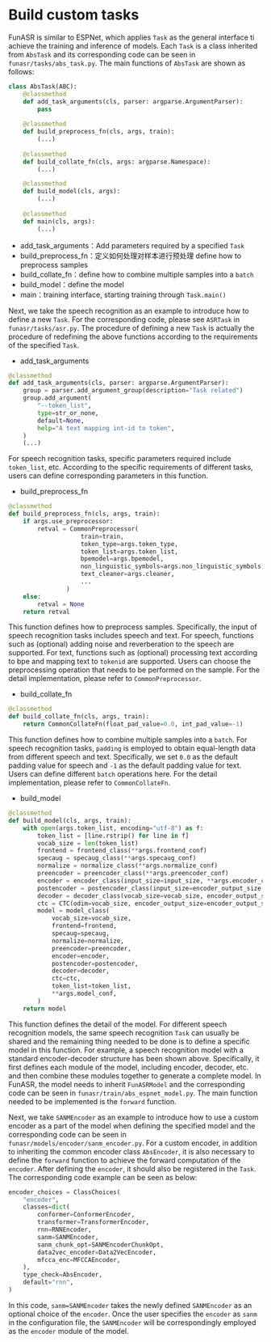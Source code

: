 # Build custom tasks
FunASR is similar to ESPNet, which applies `Task`  as the general interface ti achieve the training and inference of models. Each `Task` is a class inherited from `AbsTask` and its corresponding code can be seen in `funasr/tasks/abs_task.py`. The main functions of `AbsTask` are shown as follows:
```python
class AbsTask(ABC):
    @classmethod
    def add_task_arguments(cls, parser: argparse.ArgumentParser):
        pass
    
    @classmethod
    def build_preprocess_fn(cls, args, train):
        (...)
    
    @classmethod
    def build_collate_fn(cls, args: argparse.Namespace):
        (...)

    @classmethod
    def build_model(cls, args):
        (...)
    
    @classmethod
    def main(cls, args):
        (...)
```
- add_task_arguments：Add parameters required by a specified `Task`
- build_preprocess_fn：定义如何处理对样本进行预处理 define how to preprocess samples
- build_collate_fn：define how to combine multiple samples into a `batch`
- build_model：define the model
- main：training interface, starting training through `Task.main()`

Next, we take the speech recognition as an example to introduce how to define a new `Task`. For the corresponding code, please see `ASRTask` in `funasr/tasks/asr.py`. The procedure of defining a new `Task` is actually the procedure of redefining the above functions according to the requirements of the specified `Task`.

- add_task_arguments
```python
@classmethod
def add_task_arguments(cls, parser: argparse.ArgumentParser):
    group = parser.add_argument_group(description="Task related")
    group.add_argument(
        "--token_list",
        type=str_or_none,
        default=None,
        help="A text mapping int-id to token",
    )
    (...)
```
For speech recognition tasks, specific parameters required include `token_list`, etc. According to the specific requirements of different tasks, users can define corresponding parameters in this function.

- build_preprocess_fn
```python
@classmethod
def build_preprocess_fn(cls, args, train):
    if args.use_preprocessor:
        retval = CommonPreprocessor(
                    train=train,
                    token_type=args.token_type,
                    token_list=args.token_list,
                    bpemodel=args.bpemodel,
                    non_linguistic_symbols=args.non_linguistic_symbols,
                    text_cleaner=args.cleaner,
                    ...
                )
    else:
        retval = None
    return retval
```
This function defines how to preprocess samples. Specifically, the input of speech recognition tasks includes speech and text. For speech, functions such as (optional) adding noise and reverberation to the speech are supported. For text, functions such as (optional) processing text according to bpe and mapping text to `tokenid` are supported. Users can choose the preprocessing operation that needs to be performed on the sample. For the detail implementation, please refer to `CommonPreprocessor`.

- build_collate_fn
```python
@classmethod
def build_collate_fn(cls, args, train):
    return CommonCollateFn(float_pad_value=0.0, int_pad_value=-1)
```
This function defines how to combine multiple samples into a `batch`. For speech recognition tasks, `padding` is employed to obtain equal-length data from different speech and text. Specifically, we set `0.0` as the default padding value for speech and `-1` as the default padding value for text. Users can define different `batch` operations here. For the detail implementation, please refer to `CommonCollateFn`.

- build_model
```python
@classmethod
def build_model(cls, args, train):
    with open(args.token_list, encoding="utf-8") as f:
        token_list = [line.rstrip() for line in f]
        vocab_size = len(token_list)
        frontend = frontend_class(**args.frontend_conf)
        specaug = specaug_class(**args.specaug_conf)
        normalize = normalize_class(**args.normalize_conf)
        preencoder = preencoder_class(**args.preencoder_conf)
        encoder = encoder_class(input_size=input_size, **args.encoder_conf)
        postencoder = postencoder_class(input_size=encoder_output_size, **args.postencoder_conf)
        decoder = decoder_class(vocab_size=vocab_size, encoder_output_size=encoder_output_size,  **args.decoder_conf)
        ctc = CTC(odim=vocab_size, encoder_output_size=encoder_output_size, **args.ctc_conf)
        model = model_class(
            vocab_size=vocab_size,
            frontend=frontend,
            specaug=specaug,
            normalize=normalize,
            preencoder=preencoder,
            encoder=encoder,
            postencoder=postencoder,
            decoder=decoder,
            ctc=ctc,
            token_list=token_list,
            **args.model_conf,
        )
    return model
```
This function defines the detail of the model. For different speech recognition models, the same speech recognition `Task` can usually be shared and the remaining thing needed to be done is to define a specific model in this function. For example, a speech recognition model with a standard encoder-decoder structure has been shown above. Specifically, it first defines each module of the model, including encoder, decoder, etc. and then combine these modules together to generate a complete model. In FunASR, the model needs to inherit `FunASRModel` and the corresponding code can be seen in `funasr/train/abs_espnet_model.py`. The main function needed to be implemented is the `forward` function.

Next, we take `SANMEncoder` as an example to introduce how to use a custom encoder as a part of the model when defining the specified model and the corresponding code can be seen in `funasr/models/encoder/sanm_encoder.py`. For a custom encoder, in addition to inheriting the common encoder class `AbsEncoder`, it is also necessary to define the `forward` function to achieve the forward computation of the `encoder`. After defining the `encoder`, it should also be registered in the `Task`. The corresponding code example can be seen as below:
```python
encoder_choices = ClassChoices(
    "encoder",
    classes=dict(
        conformer=ConformerEncoder,
        transformer=TransformerEncoder,
        rnn=RNNEncoder,
        sanm=SANMEncoder,
        sanm_chunk_opt=SANMEncoderChunkOpt,
        data2vec_encoder=Data2VecEncoder,
        mfcca_enc=MFCCAEncoder,
    ),
    type_check=AbsEncoder,
    default="rnn",
)
```
In this code, `sanm=SANMEncoder` takes the newly defined `SANMEncoder` as an optional choice of the `encoder`. Once the user specifies the `encoder` as `sanm` in the configuration file, the `SANMEncoder` will be correspondingly employed as the `encoder` module of the model.
